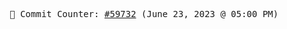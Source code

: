 <p align="center">
    <samp>
        📮 Commit Counter: <a href="https://github.com/Javascript-void0/Javascript-void0/commits/main">#59732</a> (June 23, 2023 @ 05:00 PM)
    </samp>
</p>
